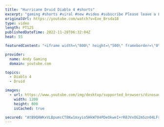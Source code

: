 ```yaml
---
title: "Hurricane Druid Diablo 4 #shorts"
excerpt: "gaming #shorts #viral #new #video #subscribe Please leave a Like & Subscribe, it helps the channel grow!"
originalUrl: https://youtube.com/watch?v=Exe_Brsda18
type: video
length: PT12S
publishedDateTime: 2022-11-28T06:32:04Z
heat: 55

featuredContent: "<iframe width=\"800\" height=\"500\" frameborder=\"0\" src=\"https://www.youtube.com/embed/Exe_Brsda18\" allow=\"accelerometer; autoplay; encrypted-media; gyroscope; picture-in-picture\" allowfullscreen></iframe>"

provider:
  name: Andy Gaming
  domain: youtube.com

topics:
  - Diablo 4
  - Druid

images:
  - url: https://www.youtube.com/img/desktop/supported_browsers/dinosaur.png
    width: 1200
    height: 800
    isCached: true

secured: "AtB9QAWKxVLBpumcCT8Kw1mxyio5HkW704PDeOkweI+rR8JVxOG2m5zn04LFsd8+zg+xJUgrwFIOQNmcevVO1LofDV9j8kvrRieZlncCFkb/O8UBqWidL6i+xEjuZREvELyutHXUWMrvZFFQJLEl+Mnye1jxwHK7TniKXpXWI1s19QJjBP8TdzapC3Wiper3tZvUR+dwic+OnIrnQEfG3PPrYachtIVZKP/kgo9rx83pL4Yb7gIkYSQePsUkidMMpXHOiPd6VtdcIeQXcaNIJgTu8uRhYfdPIdL50JvI3G1RpGsIQqmkwOFf5cQ2lESGYTNMCpBtLcjaRihi+0NdIh6fyZvNZnB8zXu8iEygNALYMO8iQO9qb9D5KL5Z0bbefs9dy3R6slCst7Mp5TVvwxMtpt9ssK1D/rqRlhfvohU=;vADueKcK+Qpvp2YCOQjSxA=="
---
```


